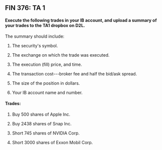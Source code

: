 ## FIN 376: TA 1

#### Execute the following trades in your IB account, and upload a summary of your trades to the TA1 dropbox on D2L.

The summary should include:

1.  The security's symbol.

2.  The exchange on which the trade was executed.

3.  The execution (fill) price, and time.

4.  The transaction cost---broker fee and half the bid/ask spread.

5.  The size of the position in dollars.

6.  Your IB account name and number.

#### Trades:

1.  Buy 500 shares of Apple Inc.

2.  Buy 2438 shares of Snap Inc.

3.  Short 745 shares of NVIDIA Corp.

4.  Short 3000 shares of Exxon Mobil Corp.

